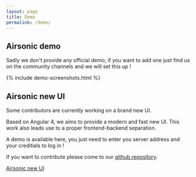 ```yaml
---
layout: page
title: Demo
permalink: /demo/
---
```

## Airsonic demo

Sadly we don't provide any official demo, if you want to add one just find us on the community channels and we will set this up !

{% include demo-screenshots.html %}

## Airsonic new UI

Some contributors are currently working on a brand new UI.

Based on Angular 4, we aims to provide a modern and fast new UI. This work also leads use to a proper frontend-backend separation.

A demo is available here, you just need to enter you server address and your creditials to log in !

If you want to contribute please come to our [github repository](https://github.com/airsonic/airsonic-ui).

<a href="/airsonic-ui/" class="button button-primary full-width">Airsonic new UI</a>
